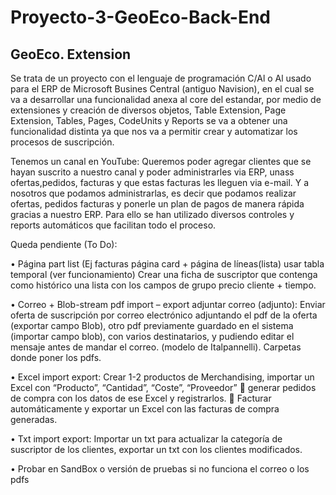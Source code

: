 # Proyecto-3-GeoEco-Back-End

## GeoEco. Extension

Se trata de un proyecto con el lenguaje de programación C/Al o Al usado para el ERP de Microsoft Busines Central (antiguo Navision), en el cual se va a desarrollar una funcionalidad anexa al core del estandar, por medio de extensiones y creación de diversos objetos, Table Extension, Page Extension, Tables, Pages, CodeUnits y Reports se va a obtener una funcionalidad distinta ya que nos va a permitir crear y automatizar los procesos de suscripción. 

Tenemos un canal en YouTube: Queremos poder agregar clientes que se hayan suscrito a nuestro canal y poder administrarles via ERP, unass ofertas,pedidos, facturas y que estas facturas les lleguen via e-mail. Y a nosotros que podamos administrarlas, es decir que podamos realizar ofertas, pedidos facturas y ponerle un plan de pagos de manera rápida gracias a nuestro ERP. Para ello se han utilizado diversos controles y reports automáticos que facilitan todo el proceso.

Queda pendiente (To Do):

  •	Página part list (Ej facturas página card + página de líneas(lista) usar tabla temporal (ver funcionamiento)
  Crear una ficha de suscriptor que contenga como histórico una lista  con los campos de grupo precio cliente + tiempo.

  •	Correo + Blob-stream pdf import – export adjuntar correo (adjunto):
  Enviar oferta de suscripción por correo electrónico adjuntando el pdf de la oferta (exportar campo Blob), otro pdf previamente guardado en el sistema (importar campo blob), con varios destinatarios, y pudiendo editar el mensaje antes de mandar el correo. (modelo de Italpannelli). Carpetas donde poner los pdfs.

  •	Excel import export:
  Crear 1-2 productos de Merchandising, importar un Excel con “Producto”, “Cantidad”, “Coste”, “Proveedor”  generar pedidos de compra con los datos de ese Excel y registrarlos.  Facturar automáticamente y exportar un Excel con las facturas de compra generadas. 

  •	Txt import export: Importar un txt para actualizar la categoría de suscriptor de los clientes, exportar un txt con los clientes modificados. 

  •	Probar en SandBox o versión de pruebas si no funciona el correo o los pdfs
